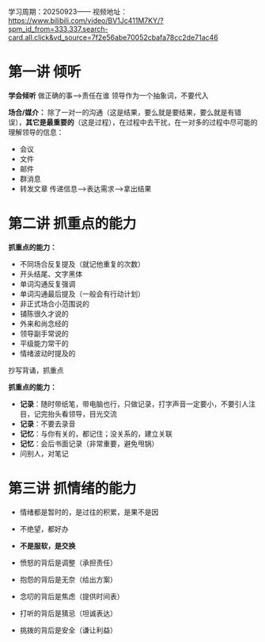 学习周期：20250923——
视频地址：https://www.bilibili.com/video/BV1Jc411M7KY/?spm_id_from=333.337.search-card.all.click&vd_source=7f2e56abe70052cbafa78cc2de71ac46

# 第一讲 倾听

**学会倾听**
做正确的事——>责任在谁
领导作为一个抽象词，不要代入

**场合/媒介：**
除了一对一的沟通（这是结果，要么就是要结果，要么就是有错误），**其它是最重要的**（这是过程），在过程中去干扰，在一对多的过程中尽可能的理解领导的信息：
- 会议
- 文件
- 邮件
- 群消息
- 转发文章
传递信息——>表达需求——>拿出结果

# 第二讲 抓重点的能力

**抓重点的能力：**
- 不同场合反复提及（就记他重复的次数）
- 开头结尾、文字黑体
- 单词沟通反复强调
- 单词沟通最后提及（一般会有行动计划）
- 非正式场合小范围说的
- 铺陈很久才说的
- 外来和尚念经的
- 领导副手常说的
- 平级能力常干的
- 情绪波动时提及的

抄写背诵，抓重点

**抓重点的能力：**
- **记录**：随时带纸笔，带电脑也行，只做记录，打字声音一定要小，不要引人注目，记完抬头看领导，目光交流
- **记录**：不要去录音
- **记忆**：与你有关的，都记住；没关系的，建立关联
- **记忆**：会后书面记录（非常重要，避免甩锅）
- 问别人，对笔记

# 第三讲 抓情绪的能力

- 情绪都是暂时的，是过往的积累，是果不是因
- 不绝望，都好办
- **不是服软，是交换**


- 愤怒的背后是调整（承担责任）
- 抱怨的背后是无奈（给出方案）
- 念叨的背后是焦虑（提供时间表）
- 打听的背后是猜忌（坦诚表达）
- 挑拨的背后是安全（谦让利益）


